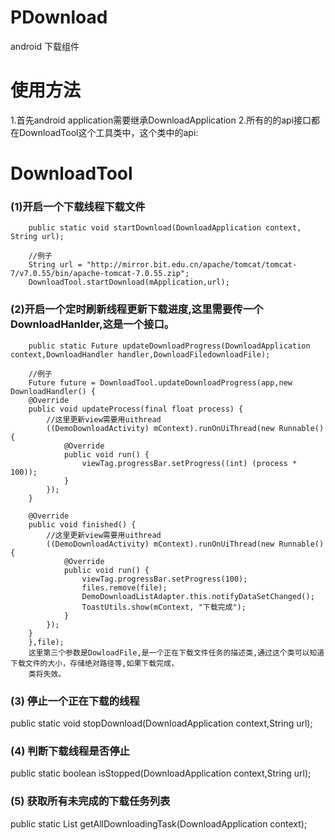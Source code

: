 PDownload
=========

android 下载组件

使用方法
=========
 
1.首先android application需要继承DownloadApplication
2.所有的的api接口都在DownloadTool这个工具类中，这个类中的api:

DownloadTool 
=========

### (1)开启一个下载线程下载文件
        public static void startDownload(DownloadApplication context, String url);
        
        //例子
        String url = "http://mirror.bit.edu.cn/apache/tomcat/tomcat-7/v7.0.55/bin/apache-tomcat-7.0.55.zip";
        DownloadTool.startDownload(mApplication,url);
    
### (2)开启一个定时刷新线程更新下载进度,这里需要传一个DownloadHanlder,这是一个接口。
        public static Future updateDownloadProgress(DownloadApplication context,DownloadHandler handler,DownloadFiledownloadFile);

        //例子
        Future future = DownloadTool.updateDownloadProgress(app,new DownloadHandler() {
        @Override
        public void updateProcess(final float process) {
            //这里更新view需要用uithread
            ((DemoDownloadActivity) mContext).runOnUiThread(new Runnable() {
                @Override
                public void run() {
                    viewTag.progressBar.setProgress((int) (process * 100));
                }
            });
        }
        
        @Override
        public void finished() {
            //这里更新view需要用uithread
            ((DemoDownloadActivity) mContext).runOnUiThread(new Runnable() {
                @Override
                public void run() {
                    viewTag.progressBar.setProgress(100);
                    files.remove(file);
                    DemoDownloadListAdapter.this.notifyDataSetChanged();
                    ToastUtils.show(mContext, "下载完成");
                }
            });
        }
        },file);
        这里第三个参数是DowloadFile,是一个正在下载文件任务的描述类,通过这个类可以知道下载文件的大小，存储绝对路径等,如果下载完成，
        类将失效。
            
### (3)  停止一个正在下载的线程
  public static void stopDownload(DownloadApplication context,String url);
### (4)  判断下载线程是否停止
  public static boolean isStopped(DownloadApplication context,String url);
### (5)  获取所有未完成的下载任务列表
  public static List<DownloadFile> getAllDownloadingTask(DownloadApplication context);
